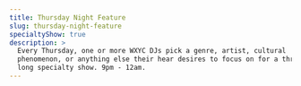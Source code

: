 ```yaml
---
title: Thursday Night Feature
slug: thursday-night-feature
specialtyShow: true
description: >
  Every Thursday, one or more WXYC DJs pick a genre, artist, cultural
  phenomenon, or anything else their hear desires to focus on for a three-hour
  long specialty show. 9pm - 12am.
---
```





